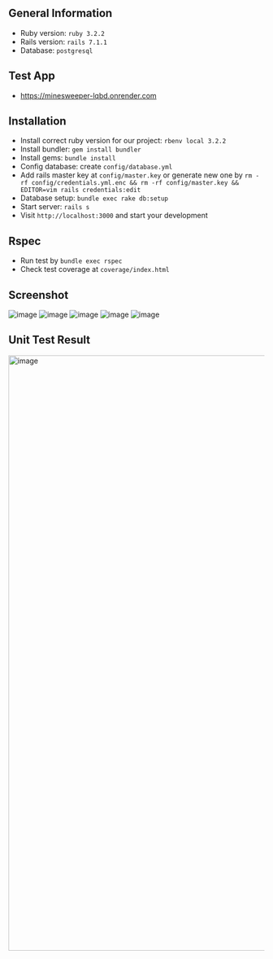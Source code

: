 ## General Information

- Ruby version: `ruby 3.2.2`
- Rails version: `rails 7.1.1`
- Database: `postgresql`

## Test App

- https://minesweeper-lqbd.onrender.com

## Installation

- Install correct ruby version for our project: `rbenv local 3.2.2`
- Install bundler: `gem install bundler`
- Install gems: `bundle install`
- Config database: create `config/database.yml`
- Add rails master key at `config/master.key` or generate new one by `rm -rf config/credentials.yml.enc && rm -rf config/master.key && EDITOR=vim rails credentials:edit`
- Database setup: `bundle exec rake db:setup`
- Start server: `rails s`
- Visit `http://localhost:3000` and start your development

## Rspec

- Run test by `bundle exec rspec`
- Check test coverage at `coverage/index.html`

## Screenshot

![image](https://github.com/ZaneTungLe/Minesweeper/assets/109327235/b9870cd5-fe59-4de1-a996-8c4f0de4daba)
![image](https://github.com/ZaneTungLe/Minesweeper/assets/109327235/6732277d-2a74-4894-b97e-7a1ddb5f9f5d)
![image](https://github.com/ZaneTungLe/Minesweeper/assets/109327235/36cfa9ad-b45e-4a9d-93ad-d08b1fb48c4c)
![image](https://github.com/ZaneTungLe/Minesweeper/assets/109327235/4d325892-3b57-49f2-92de-225684cd1d30)
![image](https://github.com/ZaneTungLe/Minesweeper/assets/109327235/da5f140d-a2c0-497b-a1d2-b079cddbde91)

## Unit Test Result

<img width="1170" alt="image" src="https://github.com/ZaneTungLe/Minesweeper/assets/109327235/8f77d812-8943-43a2-8c89-be2952b906a5">
